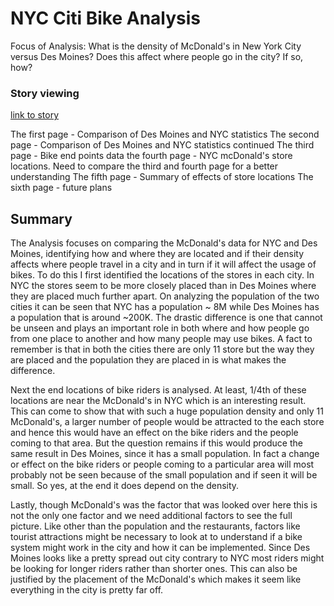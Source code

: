 # NYC Citi Bike Analysis

Focus of Analysis: What is the density of McDonald's in New York City versus Des Moines? Does this affect where people go in the city? If so, how?

### Story viewing 

[link to story](https://public.tableau.com/profile/nethra3482#!/vizhome/Bikesharing_challenge_15994472237260/NYCDesMoinesMcDonaldscomparison?publish=yes "link to story")

The first page - Comparison of Des Moines and NYC statistics
The second page - Comparison of Des Moines and NYC statistics continued
The third page - Bike end points data
the fourth page - NYC mcDonald's store locations. Need to compare the third and fourth page for a better understanding
The fifth page - Summary of effects of store locations 
The sixth page - future plans 


## Summary

The Analysis focuses on comparing the McDonald's data for NYC and Des Moines, identifying how and where they are located and if their density affects where people travel in a city and in turn if it will affect the usage of bikes. 
To do this I first identified the locations of the stores in each city. In NYC the stores seem to be more closely placed than in Des Moines where they are placed much further apart. On analyzing the population of the two cities it can be seen that NYC has a population ~ 8M while Des Moines has a population that is around ~200K. The drastic difference is one that cannot be unseen and plays an important role in both where and how people go from one place to another and how many people may use bikes. A fact to remember is that in both the cities there are only 11 store but the way they are placed and the population they are placed in is what makes the difference. 

Next the end locations of bike riders is analysed. At least, 1/4th of these locations are near the McDonald's in NYC  which is an interesting result. This can come to show that with such a huge population density and only 11 McDonald's, a larger number of people would be attracted to the each store and hence this would have an effect on the bike riders and the people coming to that area. But the question remains if this would produce the same result in Des Moines, since it has a small population. In fact a change or effect on the bike riders or people coming to a particular area will most probably not be seen because of the small population and if seen it will be small. So yes, at the end it does depend on the density. 

Lastly, though McDonald's was the factor that was looked over here this is not the only one factor and we need additional factors to see the full picture. Like other than the population and the restaurants, factors like tourist attractions might be necessary to look at to understand if a bike system might work in the city and how it can be implemented. Since Des Moines looks like a pretty spread out city contrary to NYC most riders might be looking for longer riders rather than shorter ones. This can also be justified by the placement of the McDonald's which makes it seem like everything in the city is pretty far off.  

